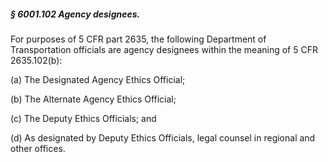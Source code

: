 ##### § 6001.102 Agency designees. #####

For purposes of 5 CFR part 2635, the following Department of Transportation officials are agency designees within the meaning of 5 CFR 2635.102(b):

(a) The Designated Agency Ethics Official;

(b) The Alternate Agency Ethics Official;

(c) The Deputy Ethics Officials; and

(d) As designated by Deputy Ethics Officials, legal counsel in regional and other offices.